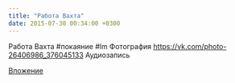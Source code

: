 ```yaml
---
title: "Работа Вахта"
date: 2015-07-30 00:34:00 +0300
---
```


Работа Вахта
#покаяние #lm
Фотография
<a class="vk-attach" href="https://vk.com/photo-26406986_376045133">https://vk.com/photo-26406986_376045133</a>
Аудиозапись

<a class="vk-attach" href="https://vk.com/photo-26406986_376045133">Вложение</a>
